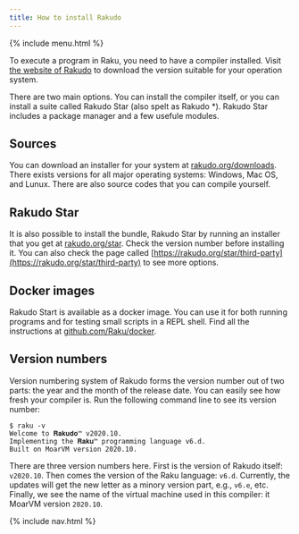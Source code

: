 ```yaml
---
title: How to install Rakudo
---
```


{% include menu.html %}

To execute a program in Raku, you need to have a compiler installed. Visit [the website of Rakudo](https://rakudo.org) to download the version suitable for your operation system.

There are two main options. You can install the compiler itself, or you can install a suite called Rakudo Star (also spelt as Rakudo *). Rakudo Star includes a package manager and a few usefule modules.

## Sources

You can download an installer for your system at [rakudo.org/downloads](https://rakudo.org/downloads). There exists versions for all major operating systems: Windows, Mac OS, and Lunux. There are also source codes that you can compile yourself.

## Rakudo Star

It is also possible to install the bundle, Rakudo Star by running an installer that you get at [rakudo.org/star](https://rakudo.org/star). Check the version number before installing it. You can also check the page called [https://rakudo.org/star/third-party](https://rakudo.org/star/third-party) to see more options.

## Docker images

Rakudo Start is available as a docker image. You can use it for both running programs and for testing small scripts in a REPL shell. Find all the instructions at [github.com/Raku/docker](https://github.com/Raku/docker).

## Version numbers

Version numbering system of Rakudo forms the version number out of two parts: the year and the month of the release date. You can easily see how fresh your compiler is. Run the following command line to see its version number:

    $ raku -v
    Welcome to 𝐑𝐚𝐤𝐮𝐝𝐨™ v2020.10.
    Implementing the 𝐑𝐚𝐤𝐮™ programming language v6.d.
    Built on MoarVM version 2020.10.

There are three version numbers here. First is the version of Rakudo itself: `v2020.10`. Then comes the version of the Raku language: `v6.d`. Currently, the updates will get the new letter as a minory version part, e.g., `v6.e`, etc. Finally, we see the name of the virtual machine used in this compiler: it MoarVM version `2020.10`.

{% include nav.html %}
